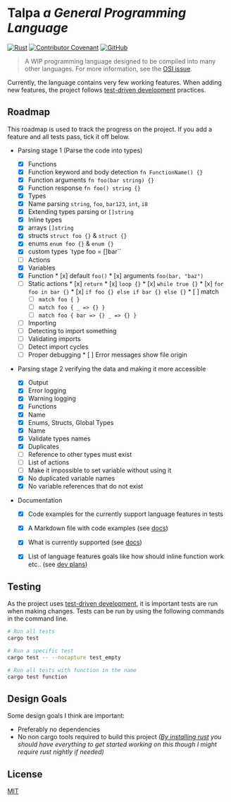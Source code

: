 # Talpa *a General Programming Language*

[![Rust](https://github.com/talpalang/talpa/workflows/Rust/badge.svg)](https://github.com/talpalang/talpa/actions)
[![Contributor Covenant](https://img.shields.io/badge/Contributor%20Covenant-v2.0%20adopted-ff69b4.svg)](code_of_conduct.md)
[![GitHub](https://img.shields.io/github/license/talpalang/talpa)](https://choosealicense.com/licenses/mit/)

> A WIP programming language designed to be compiled into many other languages.
> For more information, see the [OSI issue](https://github.com/open-source-ideas/open-source-ideas/issues/235).

Currently, the language contains very few working features. When adding new features, the project follows [test-driven development](https://en.wikipedia.org/wiki/Test-driven_development) practices.


## Roadmap

This roadmap is used to track the progress on the project. If you add a feature and all tests pass, tick it off below.

   * Parsing stage 1 (Parse the code into types)

      * [x]  Functions
        * [x]  Function keyword and body detection `fn FunctionName() {}`
        * [x]  Function arguments `fn foo(bar string) {}`
        * [x]  Function response `fn foo() string {}`
      * [x]  Types
        * [x]  Name parsing `string`, `foo`, `bar123`, `int`, `i8`
        * [x]  Extending types parsing  or `[]string`
        * [x]  Inline types
        * [x]  arrays `[]string`
        * [x]  structs `struct foo {}` & `struct {}`
        * [x]  enums `enum foo {}` & `enum {}`
        * [x]  custom types `type foo = []bar``
      * [ ]  Actions
        * [x]  Variables
        * [x]  Function
          * [x]  default `foo()`
          * [x]  arguments `foo(bar, "baz")`
        * [ ]  Static actions
          * [x]  `return`
          * [x]  `loop {}`
          * [x]  `while true {}`
          * [x]  `for foo in bar {}`
          * [x]  `if foo {} else if bar {} else {}`
          * [ ] match
            * [ ] `match foo { }`
            * [ ] `match foo { _ => {} }`
            * [ ] `match foo { bar => {} _ => {} }`
      * [ ]  Importing
        * [ ]  Detecting to import something
        * [ ]  Validating imports
        * [ ]  Detect import cycles
        * [ ]  Proper debugging
          * [ ]  Error messages show file origin

   * Parsing stage 2 verifying the data and making it more accessible

      * [x]  Output
        * [x]  Error logging
        * [x]  Warning logging
      * [x]  Functions
        * [x]  Name
      * [x]  Enums, Structs, Global Types
        * [x]  Name
      * [x]  Validate types names
        * [x]  Duplicates
        * [ ]  Reference to other types must exist
      * [ ]  List of actions
        * [ ]  Make it impossible to set variable without using it
        * [x]  No duplicated variable names
        * [x]  No variable references that do not exist

   * Documentation

      * [x]  Code examples for the currently support language features in tests
      * [x]  A Markdown file with code examples (see [docs](docs/README.md))
        * [x]  What is currently supported (see [docs](docs/README.md))
        * [x]  List of language features goals like how should inline function work etc.. (see [dev plans](docs/README.md#maintainer-development-plans))


## Testing

As the project uses [test-driven development](https://en.wikipedia.org/wiki/Test-driven_development), it is important tests are run when making changes. Tests can be run by using the following commands in the command line.

```bash
# Run all tests
cargo test

# Run a specific test
cargo test -- --nocapture test_empty

# Run all tests with function in the name
cargo test function
```


## Design Goals

Some design goals I think are important:
- Preferably no dependencies
- No non cargo tools required to build this project *([By installing rust](https://www.rust-lang.org/tools/install) you should have everything to get started working on this though I might require rust nightly if needed)*


## License

[MIT](https://choosealicense.com/licenses/mit/)
